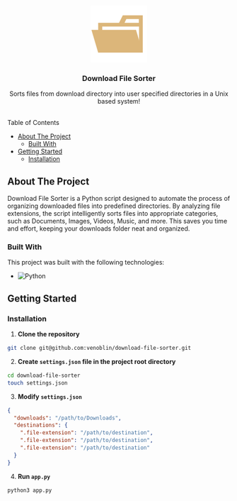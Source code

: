 <br/>
<div align="center">
<a href="https://github.com/user/repo">
<img src=".project-images/project-logo.png" alt="Logo" height="128px">
</a>
<h3 align="center">Download File Sorter</h3>
<p align="center">
Sorts files from download directory into user specified directories in a Unix based system! 
<br/>
<br/>
</p>
</div>

Table of Contents

- [About The Project](#about-the-project)
  - [Built With](#built-with)
- [Getting Started](#getting-started)
  - [Installation](#installation)

## About The Project

Download File Sorter is a Python script designed to automate the process of organizing downloaded files into predefined directories. By analyzing file extensions, the script intelligently sorts files into appropriate categories, such as Documents, Images, Videos, Music, and more. This saves you time and effort, keeping your downloads folder neat and organized.

### Built With

This project was built with the following technologies:
- <img src="https://img.shields.io/badge/Python-3776AB?logo=python&logoColor=fff" alt="Python" />

## Getting Started

### Installation

1. **Clone the repository** 

  ```sh
  git clone git@github.com:venoblin/download-file-sorter.git
  ```

2. **Create `settings.json` file in the project root directory**

  ```sh
  cd download-file-sorter
  touch settings.json
  ```

3. **Modify `settings.json`** 

  ```json
  {
    "downloads": "/path/to/Downloads",
    "destinations": {
      ".file-extension": "/path/to/destination",
      ".file-extension": "/path/to/destination",
      ".file-extension": "/path/to/destination"
    }
  }
  ```

4. **Run `app.py`** 
  
  ```sh
  python3 app.py
  ```